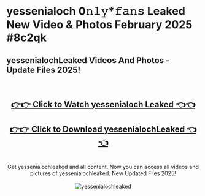 # yessenialoch 0𝚗𝚕𝚢*𝚏𝚊𝚗𝚜 Leaked New Video & Photos February 2025 #8c2qk

<h2>yessenialochLeaked Videos And Photos - Update Files 2025!</h2>
<br>
<div align="center">
<h2><a href="https://mediaupload.pro?title=yessenialoch&ref=11F" rel="nofollow">👉👉 Click to Watch yessenialoch Leaked 👈👈</a></h2>
<h2><a href="https://mediaupload.pro?title=yessenialoch&ref=11F" rel="nofollow">👉👉 Click to Download yessenialochLeaked 👈👈</a></h2>
<br>
Get yessenialochleaked and all content. Now you can access all videos and pictures of yessenialochleaked. New Updated Files 2025!
<br>
<br>
<a href="https://mediaupload.pro?title=yessenialoch&ref=11F" rel="nofollow" data-target="animated-image.originalLink"><img src="https://i.ibb.co/Gkj2r4b/banner.png" alt="yessenialochleaked" style="max-width: 100%; display: inline-block;" data-target="animated-image.originalImage"></a>
</div>
<br>

